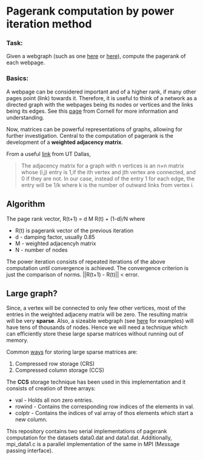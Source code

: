 Pagerank computation by power iteration method
========

### Task:

Given a webgraph (such as one [here](https://github.com/vineethshankar/pagerank/blob/master/togit/submission/data0.dat) or [here](https://github.com/vineethshankar/pagerank/blob/master/togit/submission/data1.dat)), compute the pagerank of each webpage.

### Basics:

A webpage can be considered important and of a higher rank, if many other pages point (link) towards it. Therefore, it is useful to think of a network as a directed graph with the webpages being its nodes or vertices and the links being its edges. See this [page](http://www.math.cornell.edu/~mec/Winter2009/RalucaRemus/Lecture3/lecture3.html) from Cornell for more information and understanding.

Now, matrices can be powerful representations of graphs, allowing for further investigation. Central to the computation of pagerank is the development of a **weighted adjacency matrix**.

From a useful [link](http://www.utdallas.edu/~jwz120030/Teaching/PastCoursesUMBC/M221HS06/ProjectFiles/Adjacency.pdf) from UT Dallas,
>The adjacency matrix for a graph with n vertices is an n×n matrix whose (i,j) entry is 1,if the ith vertex and jth vertex are connected, and 0 if they are not. In our case, instead of the entry 1 for each edge, the entry will be 1/k where k is the number of outward links from vertex i.

## Algorithm

The page rank vector, R(t+1) = d M R(t) + (1-d)/N
where

* R(t) is pagerank vector of the previous iteration
* d - damping factor, usually 0.85
* M - weighted adjacencyh matrix
* N - number of nodes

The power iteration consists of repeated iterations of the above computation until convergence is achieved. The convergence criterion is just the comparison of norms. ||R(t+1) - R(t)|| < error.

## Large graph?

Since, a vertex will be connected to only few other vertices, most of the entries in the weighted adjaceny matrix will be zero. The resulting matrix will be very **sparse**. Also, a sizeable webgraph (see [here](http://snap.stanford.edu/data/) for examples) will have tens of thousands of nodes. Hence we will need a technique which can efficiently store these large sparse matrices without running out of memory.

Common [ways](http://netlib.org/linalg/html_templates/node90.html) for storing large sparse matrices are:

1. Compressed row storage (CRS)
2. Compressed column storage (CCS)

The **CCS** storage technique has been used in this implementation and it consists of creation of three arrays:
* val - Holds all non zero entries.
* rowind - Contains the corresponding row indices of the elements in val.
* colptr - Contains the indices of val array of thos elements which start a new column.

This repository contains two serial implementations of pagerank computation for the datasets data0.dat and data1.dat. Additionally, mpi_data1.c is a parallel implementation of the same in MPI (Message passing interface).
